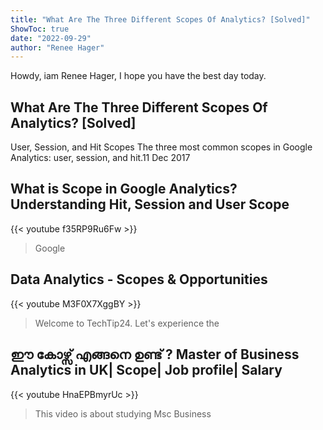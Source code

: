 ```yaml
---
title: "What Are The Three Different Scopes Of Analytics? [Solved]"
ShowToc: true 
date: "2022-09-29"
author: "Renee Hager" 
---
```


Howdy, iam Renee Hager, I hope you have the best day today.
## What Are The Three Different Scopes Of Analytics? [Solved]
User, Session, and Hit Scopes The three most common scopes in Google Analytics: user, session, and hit.11 Dec 2017

## What is Scope in Google Analytics? Understanding Hit, Session and User Scope
{{< youtube f35RP9Ru6Fw >}}
>Google 

## Data Analytics - Scopes & Opportunities
{{< youtube M3F0X7XggBY >}}
>Welcome to TechTip24. Let's experience the 

## ഈ കോഴ്സ് എങ്ങനെ ഉണ്ട് ? Master of Business Analytics in UK| Scope| Job profile| Salary
{{< youtube HnaEPBmyrUc >}}
>This video is about studying Msc Business 

